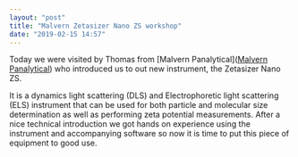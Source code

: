 ```yaml
---
layout: "post"
title: "Malvern Zetasizer Nano ZS workshop"
date: "2019-02-15 14:57"
---
```

Today we were visited by Thomas from [Malvern Panalytical]([Malvern Panalytical][0659bded]) who introduced us to out new instrument, the Zetasizer Nano ZS.

  [0659bded]: https://www.malvernpanalytical.com "Malvern Panalytica"

It is a dynamics light scattering (DLS) and Electrophoretic light scattering (ELS) instrument that can be used for both particle and molecular size determination as well as performing zeta potential measurements. After a nice technical introduction we got hands on experience using the instrument and accompanying software so now it is time to put this piece of equipment to good use.

